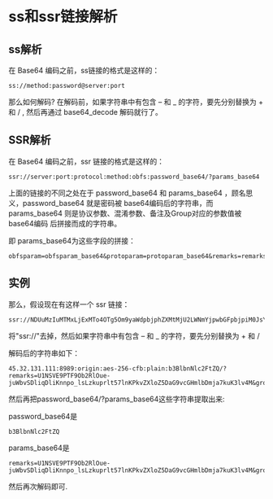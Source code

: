 # ss和ssr链接解析

## ss解析
在 Base64 编码之前，ss链接的格式是这样的：

	ss://method:password@server:port

那么如何解码? 在解码前，如果字符串中有包含 – 和 _ 的字符，要先分别替换为 + 和 / , 然后再通过 base64_decode 解码就行了。

## SSR解析

在 Base64 编码之前，ssr 链接的格式是这样的：

	ssr://server:port:protocol:method:obfs:password_base64/?params_base64

上面的链接的不同之处在于 password_base64 和 params_base64 ，顾名思义，password_base64 就是密码被 base64编码后的字符串，而 params_base64 则是协议参数、混淆参数、备注及Group对应的参数值被 base64编码 后拼接而成的字符串。

即 params_base64为这些字段的拼接：

	obfsparam=obfsparam_base64&protoparam=protoparam_base64&remarks=remarks_base64&group=group_base64

## 实例

那么，假设现在有这样一个 ssr 链接：

	ssr://NDUuMzIuMTMxLjExMTo4OTg5Om9yaWdpbjphZXMtMjU2LWNmYjpwbGFpbjpiM0JsYm5ObGMyRnRaUS8_cmVtYXJrcz1VMU5TVkU5UFRGOU9iMlJsT3VlLWp1V2J2U0RsaXFEbGlLbm5wb19sc0x6a3Vwcmx0NTdsbktQa3ZaWGxvWjVEYUc5dmNHSG1sYkRtamE3a3VLM2x2NE0mZ3JvdXA9VjFkWExsTlRVbFJQVDB3dVEwOU4

将"ssr://"去掉，然后如果字符串中有包含 – 和 _ 的字符，要先分别替换为 + 和 / 


解码后的字符串如下：

	45.32.131.111:8989:origin:aes-256-cfb:plain:b3BlbnNlc2FtZQ/?remarks=U1NSVE9PTF9Ob2RlOue-juWbvSDliqDliKnnpo_lsLzkuprlt57lnKPkvZXloZ5DaG9vcGHmlbDmja7kuK3lv4M&group=V1dXLlNTUlRPT0wuQ09N

然后再把password_base64/?params_base64这些字符串提取出来:

password_base64是
	
	b3BlbnNlc2FtZQ

params_base64是

	remarks=U1NSVE9PTF9Ob2RlOue-juWbvSDliqDliKnnpo_lsLzkuprlt57lnKPkvZXloZ5DaG9vcGHmlbDmja7kuK3lv4M&group=V1dXLlNTUlRPT0wuQ09N

然后再次解码即可.